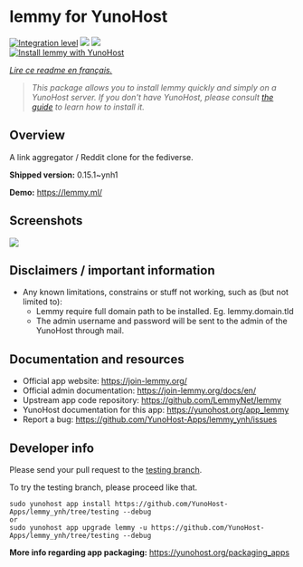 <!--
N.B.: This README was automatically generated by https://github.com/YunoHost/apps/tree/master/tools/README-generator
It shall NOT be edited by hand.
-->

# lemmy for YunoHost

[![Integration level](https://dash.yunohost.org/integration/lemmy.svg)](https://dash.yunohost.org/appci/app/lemmy) ![](https://ci-apps.yunohost.org/ci/badges/lemmy.status.svg) ![](https://ci-apps.yunohost.org/ci/badges/lemmy.maintain.svg)  
[![Install lemmy with YunoHost](https://install-app.yunohost.org/install-with-yunohost.svg)](https://install-app.yunohost.org/?app=lemmy)

*[Lire ce readme en français.](./README_fr.md)*

> *This package allows you to install lemmy quickly and simply on a YunoHost server.
If you don't have YunoHost, please consult [the guide](https://yunohost.org/#/install) to learn how to install it.*

## Overview

A link aggregator / Reddit clone for the fediverse.

**Shipped version:** 0.15.1~ynh1

**Demo:** https://lemmy.ml/

## Screenshots

![](./doc/screenshots/screenshot1.webp)

## Disclaimers / important information

* Any known limitations, constrains or stuff not working, such as (but not limited to):
    * Lemmy require full domain path to be installed. Eg. lemmy.domain.tld
    * The admin username and password will be sent to the admin of the YunoHost through mail.
## Documentation and resources

* Official app website: https://join-lemmy.org/
* Official admin documentation: https://join-lemmy.org/docs/en/
* Upstream app code repository: https://github.com/LemmyNet/lemmy
* YunoHost documentation for this app: https://yunohost.org/app_lemmy
* Report a bug: https://github.com/YunoHost-Apps/lemmy_ynh/issues

## Developer info

Please send your pull request to the [testing branch](https://github.com/YunoHost-Apps/lemmy_ynh/tree/testing).

To try the testing branch, please proceed like that.
```
sudo yunohost app install https://github.com/YunoHost-Apps/lemmy_ynh/tree/testing --debug
or
sudo yunohost app upgrade lemmy -u https://github.com/YunoHost-Apps/lemmy_ynh/tree/testing --debug
```

**More info regarding app packaging:** https://yunohost.org/packaging_apps
